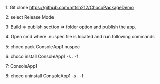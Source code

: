 1: Git clone https://github.com/mttsh212/ChocoPackageDemo

2: select Release Mode

3: Build => publish section => folder option and publish the app.

4: Open cmd where .nuspec file is located and run following commands

5: choco pack ConsoleApp1.nuspec

6: choco install ConsoleApp1 -s . -f

7: ConsoleApp1

8:  choco uninstall ConsoleApp1 -s . -f
